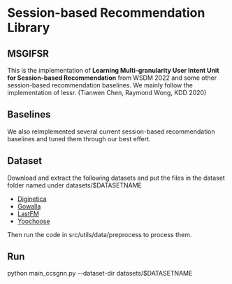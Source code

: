 # Session-based Recommendation Library

## MSGIFSR

This is the implementation of **Learning Multi-granularity User Intent Unit for Session-based Recommendation** from WSDM 2022 and some other session-based recommendation baselines. We mainly follow the implementation of lessr. (Tianwen Chen, Raymond Wong, KDD 2020)


## Baselines

We also reimplemented several current session-based recommendation baselines and tuned them through our best effert.

## Dataset

Download and extract the following datasets and put the files in the dataset folder named under datasets/$DATASETNAME

* [Diginetica](https://competitions.codalab.org/competitions/11161#learn_the_details-data2)
* [Gowalla](http://snap.stanford.edu/data/loc-gowalla_totalCheckins.txt.gz)
* [LastFM](http://ocelma.net/MusicRecommendationDataset/lastfm-1K.html)
* [Yoochoose](https://www.kaggle.com/chadgostopp/recsys-challenge-2015)

Then run the code in src/utils/data/preprocess to process them.

## Run

<p>python main_ccsgnn.py --dataset-dir datasets/$DATASETNAME</p>


